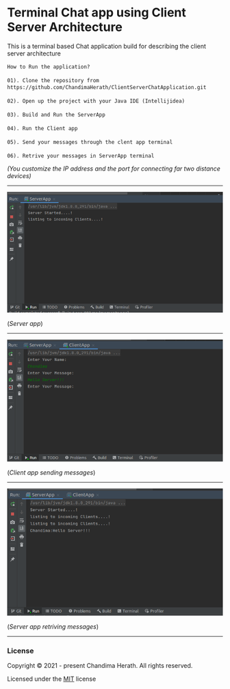  # **Terminal Chat app using Client Server Architecture** 
 
 
This is a terminal based Chat application build for describing the client server architecture



    How to Run the application?

    01). Clone the repository from https://github.com/ChandimaHerath/ClientServerChatApplication.git 
    
    02). Open up the project with your Java IDE (Intellijidea) 

    03). Build and Run the ServerApp

    04). Run the Client app

    05). Send your messages through the clent app terminal

    06). Retrive your messages in ServerApp terminal

*(You customize the IP address and the port for connecting far two distance devices)*

---


![img.png](src/images/img.png)

(*Server app*)

--------------------------------------------------------------------------------
        
![img_1.png](src/images/img_1.png)

(*Client app sending messages*)

--------------------------------------------------------------------------------
![img_2.png](src/images/img_2.png)

(*Server app retriving messages*)

--------------------------------------------------------------------------------

### License

Copyright &copy; 2021 - present Chandima Herath. All rights reserved.

Licensed under the [MIT](LICENSE) license










